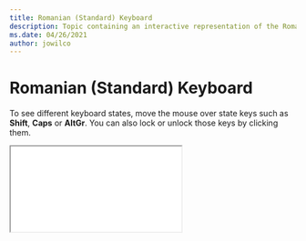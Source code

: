 ```yaml
--- 
title: Romanian (Standard) Keyboard 
description: Topic containing an interactive representation of the Romanian (Standard) Keyboard 
ms.date: 04/26/2021 
author: jowilco 
--- 
```

 
# Romanian (Standard) Keyboard 
 
To see different keyboard states, move the mouse over state keys such as **Shift**, **Caps** or **AltGr**. You can also lock or unlock those keys by clicking them. 
 
<iframe src="kbdrost.html"></iframe> 
